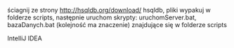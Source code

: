 ściagnij ze strony http://hsqldb.org/download/ hsqldb, pliki wypakuj w folderze scripts, nasŧępnie uruchom skrypty: uruchomServer.bat, bazaDanych.bat (kolejność ma znaczenie) znajdujące się w folderze scripts

IntelliJ IDEA

